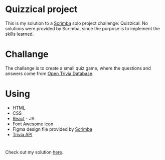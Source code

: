 # Quizzical project
This is my solution to a [Scrimba](https://scrimba.com/allcourses) solo project challenge: Quizzical. No solutions were provided by Scrimba, since the purpose is to implement the skills learned.

# Challange
The challange is to create a small quiz game, where the questions and answers come from [Open Trivia Database](https://opentdb.com/api_config.php). 

# Using
* HTML
* CSS
* [React](https://reactjs.org/) - JS
* Font Awesome icon
* Figma design file provided by [Scrimba](https://scrimba.com/allcourses)
* [Trivia API](https://opentdb.com/api_config.php)

#
Check out my solution [here](https://profound-cajeta-98c021.netlify.app).
